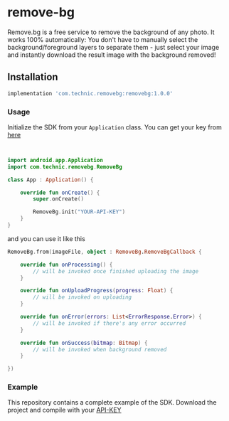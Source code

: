 # remove-bg
Remove.bg is a free service to remove the background of any photo. It works 100% automatically: You don't have to manually select the background/foreground layers to separate them - just select your image and instantly download the result image with the background removed!

## Installation

```gradle
implementation 'com.technic.removebg:removebg:1.0.0'
```

### Usage

Initialize the SDK from your `Application` class. You can get your key from [here](https://www.remove.bg/r/1BGpRCPUP1WS4Mzog6Sw9BCP)

```kotlin


import android.app.Application
import com.technic.removebg.RemoveBg

class App : Application() {

    override fun onCreate() {
        super.onCreate()

        RemoveBg.init("YOUR-API-KEY")
    }
}
```

and you can use it like this

```kotlin
RemoveBg.from(imageFile, object : RemoveBg.RemoveBgCallback {

    override fun onProcessing() {
        // will be invoked once finished uploading the image
    }

    override fun onUploadProgress(progress: Float) {
        // will be invoked on uploading 
    }

    override fun onError(errors: List<ErrorResponse.Error>) {
        // will be invoked if there's any error occurred
    }

    override fun onSuccess(bitmap: Bitmap) {
        // will be invoked when background removed 
    }

})
```

### Example

This repository contains a complete example of the SDK.
Download the project and compile with your [API-KEY](https://www.remove.bg/r/1BGpRCPUP1WS4Mzog6Sw9BCP)

